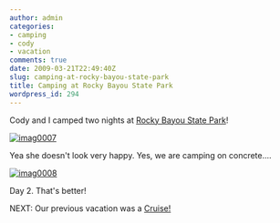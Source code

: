 ```yaml
---
author: admin
categories:
- camping
- cody
- vacation
comments: true
date: 2009-03-21T22:49:40Z
slug: camping-at-rocky-bayou-state-park
title: Camping at Rocky Bayou State Park
wordpress_id: 294
---
```


Cody and I camped two nights at [Rocky Bayou State Park](http://www.floridastateparks.org/rockybayou/)!

[![imag0007](/uploads/imag0007-300x225.jpg)](/uploads/imag0007.jpg)

Yea she doesn't look very happy. Yes, we are camping on concrete....

[![imag0008](/uploads/imag0008-300x225.jpg)](/uploads/imag0008.jpg)

Day 2. That's better!

NEXT: Our previous vacation was a [Cruise!](/cruise-day-12/)
